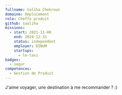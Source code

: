 ```yaml
---
fullname: Saliha Chekroun
domaine: Déploiement
role: Cheffe produit
github: saaliha
missions:
  - start: 2021-11-08
    end: 2024-12-31
    status: independent
    employer: DINUM
    startups:
      - le-taxi
badges:
  - segur
competences:
  - Gestion de Produit
---
```

J'aime voyager, une destination à me recommander ? :)
